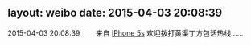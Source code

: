 layout: weibo
date: 2015-04-03 20:08:39
---
2015-04-03 20:08:39  &nbsp;&nbsp;&nbsp;&nbsp;&nbsp;&nbsp; 来自 <a href="sinaweibo://customweibosource" rel="nofollow">iPhone 5s</a>
欢迎拨打黄渠丁方包活热线…… ​​​
